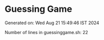 # Guessing Game

Generated on: Wed Aug 21 15:49:46 IST 2024

Number of lines in guessinggame.sh:
      22
